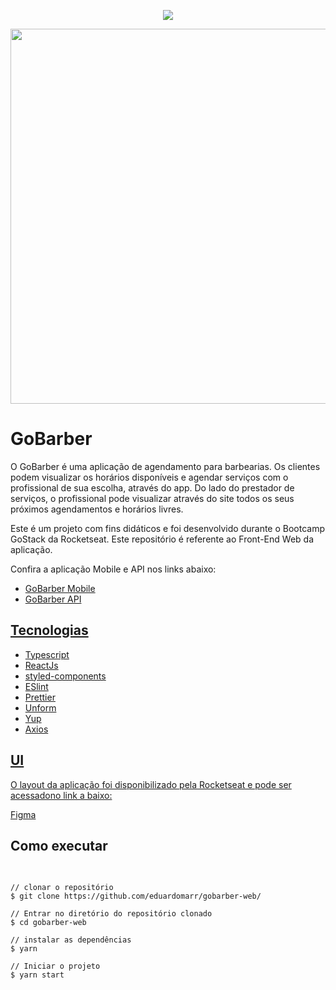 <p align="center">
  <img src="(https://user-images.githubusercontent.com/24718475/89452588-48ed3d80-d734-11ea-9815-2c366c335bd3.png">
</p>

<p align="center">
  <img src="https://user-images.githubusercontent.com/24718475/89451251-4689e400-d732-11ea-98a6-f1b9a49a4e21.png" width=800 height=600>
</p>

<h1>GoBarber</h1>
<p>O GoBarber é uma aplicação de agendamento para barbearias. Os clientes podem visualizar os horários disponíveis e agendar serviços com o profissional de sua escolha, 
através do app. Do lado do prestador de serviços, o profissional pode visualizar através do site todos os seus próximos agendamentos e horários livres.</p>

<p>Este é um projeto com fins didáticos e foi desenvolvido durante o Bootcamp GoStack da Rocketseat. Este repositório é referente ao Front-End Web da aplicação.</p>

<p>Confira a aplicação Mobile e API nos links abaixo:</p>
<ul>
  <li><a href="https://github.com/eduardomarr/GoBarber-backend">GoBarber Mobile</a></li>
  <li><a href="https://github.com/eduardomarr/GoBarber-backend">GoBarber API</li>
</ul>

<h2>Tecnologias</h2>
<ul>
  <li>Typescript</li>
  <li>ReactJs</li>
  <li>styled-components</li>
  <li>ESlint</li>
  <li>Prettier</li>
  <li>Unform</li>
  <li>Yup</li>
  <li>Axios</li>
</ul>

<h2>UI</h2>
<p>O layout da aplicação foi disponibilizado pela Rocketseat e pode ser acessadono link a baixo:</p>

<a href="https://www.figma.com/file/BXCihtXXh9p37lGsENV614/GoBarber?node-id=34%3A1180">Figma</a>

<h2>Como executar</h2>
<pre>

    // clonar o repositório
    $ git clone https://github.com/eduardomarr/gobarber-web/
    
    // Entrar no diretório do repositório clonado
    $ cd gobarber-web

    // instalar as dependências
    $ yarn

    // Iniciar o projeto
    $ yarn start
</pre>

